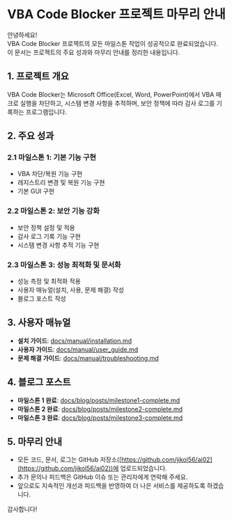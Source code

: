 # VBA Code Blocker 프로젝트 마무리 안내

안녕하세요!  
VBA Code Blocker 프로젝트의 모든 마일스톤 작업이 성공적으로 완료되었습니다.  
이 문서는 프로젝트의 주요 성과와 마무리 안내를 정리한 내용입니다.

## 1. 프로젝트 개요

VBA Code Blocker는 Microsoft Office(Excel, Word, PowerPoint)에서 VBA 매크로 실행을 차단하고, 시스템 변경 사항을 추적하며, 보안 정책에 따라 감사 로그를 기록하는 프로그램입니다.

## 2. 주요 성과

### 2.1 마일스톤 1: 기본 기능 구현
- VBA 차단/복원 기능 구현
- 레지스트리 변경 및 복원 기능 구현
- 기본 GUI 구현

### 2.2 마일스톤 2: 보안 기능 강화
- 보안 정책 설정 및 적용
- 감사 로그 기록 기능 구현
- 시스템 변경 사항 추적 기능 구현

### 2.3 마일스톤 3: 성능 최적화 및 문서화
- 성능 측정 및 최적화 적용
- 사용자 매뉴얼(설치, 사용, 문제 해결) 작성
- 블로그 포스트 작성

## 3. 사용자 매뉴얼

- **설치 가이드**: [docs/manual/installation.md](manual/installation.md)
- **사용자 가이드**: [docs/manual/user_guide.md](manual/user_guide.md)
- **문제 해결 가이드**: [docs/manual/troubleshooting.md](manual/troubleshooting.md)

## 4. 블로그 포스트

- **마일스톤 1 완료**: [docs/blog/posts/milestone1-complete.md](blog/posts/milestone1-complete.md)
- **마일스톤 2 완료**: [docs/blog/posts/milestone2-complete.md](blog/posts/milestone2-complete.md)
- **마일스톤 3 완료**: [docs/blog/posts/milestone3-complete.md](blog/posts/milestone3-complete.md)

## 5. 마무리 안내

- 모든 코드, 문서, 로그는 GitHub 저장소([https://github.com/jikol56/ai02](https://github.com/jikol56/ai02))에 업로드되었습니다.
- 추가 문의나 피드백은 GitHub 이슈 또는 관리자에게 연락해 주세요.
- 앞으로도 지속적인 개선과 피드백을 반영하여 더 나은 서비스를 제공하도록 하겠습니다.

감사합니다! 